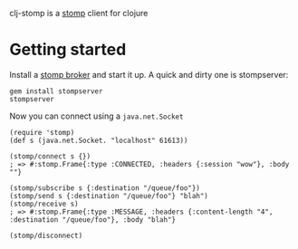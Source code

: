 clj-stomp is a [stomp](http://stomp.codehaus.org/Protocol) client for clojure

# Getting started

Install a [stomp broker](http://stomp.codehaus.org/Brokers) and start it up.
A quick and dirty one is stompserver:

    gem install stompserver
    stompserver

Now you can connect using a `java.net.Socket`

    (require 'stomp)
    (def s (java.net.Socket. "localhost" 61613))

    (stomp/connect s {})
    ; => #:stomp.Frame{:type :CONNECTED, :headers {:session "wow"}, :body ""}

    (stomp/subscribe s {:destination "/queue/foo"})
    (stomp/send s {:destination "/queue/foo"} "blah")
    (stomp/receive s)
    ; => #:stomp.Frame{:type :MESSAGE, :headers {:content-length "4", :destination "/queue/foo"}, :body "blah"}    
    
    (stomp/disconnect)